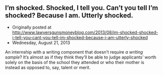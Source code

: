 ## I’m shocked. Shocked, I tell you. Can’t you tell I’m shocked? Because I am. Utterly shocked.

 * Originally posted at http://www.lawyersgunsmoneyblog.com/2013/08/im-shocked-shocked-i-tell-you-cant-you-tell-im-shocked-because-i-am-utterly-shocked
 * Wednesday, August 21, 2013

An internship with a writing component that doesn’t require _a writing sample_? It’s almost as if they think they’ll be able to judge applicants’ worth solely on the basis of the school they attended or who their mother is instead as opposed to, say, talent or merit.
